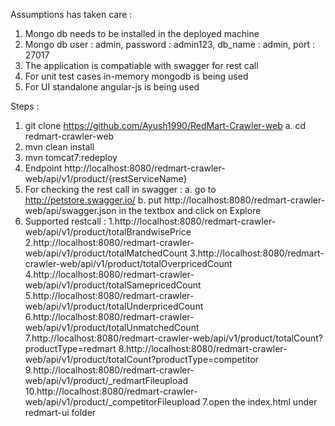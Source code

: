 Assumptions has taken care :
 1. Mongo db needs to be installed in the deployed machine
 2. Mongo db user : admin, password : admin123, db_name : admin, port : 27017
 3. The application is compatiable with swagger for rest call
 4. For unit test cases in-memory mongodb is being used
 5. For UI standalone angular-js is being used

Steps :
 1. git clone https://github.com/Ayush1990/RedMart-Crawler-web
    a. cd redmart-crawler-web 
 2. mvn clean install
 3. mvn tomcat7:redeploy
 4. Endpoint http://localhost:8080/redmart-crawler-web/api/v1/product/{restServiceName}
 5. For checking the rest call in swagger :
    a. go to http://petstore.swagger.io/
    b. put http://localhost:8080/redmart-crawler-web/api/swagger.json in the textbox and click on Explore
 6. Supported restcall :
    1.http://localhost:8080/redmart-crawler-web/api/v1/product/totalBrandwisePrice
    2.http://localhost:8080/redmart-crawler-web/api/v1/product/totalMatchedCount
    3.http://localhost:8080/redmart-crawler-web/api/v1/product/totalOverpricedCount
    4.http://localhost:8080/redmart-crawler-web/api/v1/product/totalSamepricedCount
    5.http://localhost:8080/redmart-crawler-web/api/v1/product/totalUnderpricedCount
    6.http://localhost:8080/redmart-crawler-web/api/v1/product/totalUnmatchedCount
    7.http://localhost:8080/redmart-crawler-web/api/v1/product/totalCount?productType=redmart 
    8.http://localhost:8080/redmart-crawler-web/api/v1/product/totalCount?productType=competitor
    9.http://localhost:8080/redmart-crawler-web/api/v1/product/_redmartFileupload 
   10.http://localhost:8080/redmart-crawler-web/api/v1/product/_competitorFileupload
 7.open the index.html under redmart-ui folder

